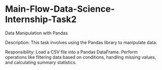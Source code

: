 # Main-Flow-Data-Science-Internship-Task2

Data Manipulation with Pandas

Description:
This task involves using the Pandas
library to manipulate data.


Responsibility:
Load a CSV file into a Pandas
DataFrame. Perform operations like
filtering data based on conditions, handling
missing values, and calculating summary
statistics.
